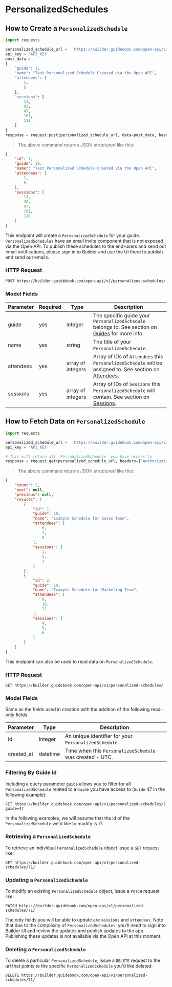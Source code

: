# PersonalizedSchedules

## How to Create a `PersonalizedSchedule`


```python
import requests

personalized_schedule_url =  'https://builder.guidebook.com/open-api/v1/personalized-schedules/'
api_key = 'API_KEY'
post_data =
{
	"guide": 1,
	"name": "Test Personalized Schedule Created via the Open API",
	"attendees": [
		1,
		5
	],
	"sessions": [
		13,
		42,
		47,
		101,
		118
	]
}
response = request.post(personalized_schedule_url, data=post_data, headers={'Authorization': 'JWT ' + api_key})

```

> The above command returns JSON structured like this:

```json
{
	"id": 1,
	"guide": 18,
	"name": "Test Personalized Schedule Created via the Open API",
	"attendees": [
		1,
		5
	],
	"sessions": [
		13,
		42,
		47,
		101,
		118
	]
}

```


This endpoint will create a `PersonalizedSchedule` for your guide.  `PersonalizedSchedules` have an email invite component that is not exposed via the Open API. To publish these schedules to the end-users and send out email notifications, please sign in to Builder and use the UI there to publish and send out emails.

### HTTP Request

`POST https://builder.guidebook.com/open-api/v1/personalized-schedules/`

### Model Fields

Parameter       | Required  | Type    | Description
---------       | --------  | ------- | -----------
guide           | yes | integer  | The specific guide your `PersonalizedSchedule` belongs to.  See section on [Guides](#guides) for more info.
name            | yes | string   | The title of your `PersonalizedSchedule`.
attendees       | yes | array of integers | Array of IDs of `Attendees` this `PersonalizedSchedule` will be assigned to.  See section on [Attendees](#attendees).
sessions       | yes | array of integers | Array of IDs of `Sessions` this `PersonalizedSchedule` will contain.  See section on [Sessions](#sessions).



## How to Fetch Data on `PersonalizedSchedule`


```python
import requests

personalized_schedule_url =  'https://builder.guidebook.com/open-api/v1/personalized-schedules/'
api_key = 'API_KEY'

# This will return all `PersonalizedSchedule` you have access to
response = request.get(personalized_schedule_url, headers={'Authorization': 'JWT ' + api_key})
```

> The above command returns JSON structured like this:

```json
{
	"count": 2,
	"next": null,
	"previous": null,
	"results": [
		{
			"id": 1,
			"guide": 18,
			"name": "Example Schedule for Sales Team",
			"attendees": [
				6,
				7,
				8
			],
			"sessions": [
				1,
				2,
				3
			]
		},
		{
			"id": 2,
			"guide": 19,
			"name": "Example Schedule for Marketing Team",
			"attendees": [
				9,
				10,
				11
			],
			"sessions": [
				4,
				5,
				6
			]
		}
	]
}
```


This endpoint can also be used to read data on `PersonalizedSchedule`.

### HTTP Request

`GET https://builder.guidebook.com/open-api/v1/personalized-schedules/`

### Model Fields

Same as the fields used in creation with the addition of the following read-only fields

Parameter       | Type    | Description
---------       | ------- | -----------
id              | integer  | An unique identifier for your `PersonalizedSchedule`.
created_at      | datetime | Time when this `PersonalizedSchedule` was created - UTC.

### Filtering By Guide id

Including a query parameter `guide` allows you to filter for all `PersonalizedSchedule` related to a `Guide` you have access to (`Guide` 47 in the following example):

`GET https://builder.guidebook.com/open-api/v1/personalized-schedules/?guide=47`

In the following examples, we will assume that the id of the `PersonalizedSchedule` we'd like to modify is 71.

### Retrieving a `PersonalizedSchedule`

To retrieve an individual `PersonalizedSchedule` object issue a `GET` request like:

`GET https://builder.guidebook.com/open-api/v1/personalized-schedules/71/`

### Updating a `PersonalizedSchedule`

To modify an existing `PersonalizedSchedule` object, issue a `PATCH` request like:

`PATCH https://builder.guidebook.com/open-api/v1/personalized-schedules/71/`

The only fields you will be able to update are `sessions` and `attendees`.  Note that due to the complexity of `PersonalizedSchedules`, you'll need to sign into Builder UI and review the updates and publish updates to the app.  Publishing these updates is not available via the Open API at this moment.

### Deleting a `PersonalizedSchedule`

To delete a particular `PersonalizedSchedule`, issue a `DELETE` request to the url that points to the specific `PersonalizedSchedule` you'd like deleted:

`DELETE https://builder.guidebook.com/open-api/v1/personalized-schedules/71/`
